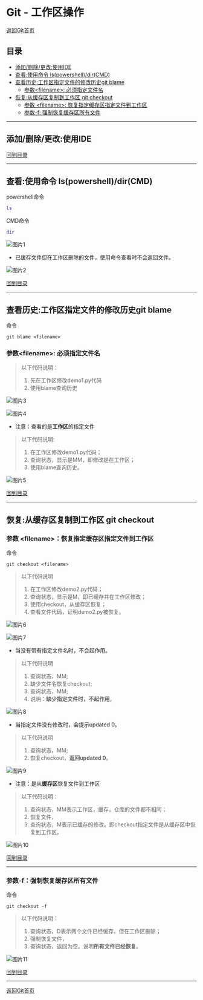# Git - 工作区操作

[返回Git首页](../git_index.md)

## 目录

  - [添加/删除/更改:使用IDE](#添加删除更改使用ide)
  - [查看:使用命令 ls(powershell)/dir(CMD)](#查看使用命令-lspowershelldircmd)
  - [查看历史:工作区指定文件的修改历史git blame](#查看历史工作区指定文件的修改历史git-blame)
    - [参数\<filename>: 必须指定文件名](#参数filename-必须指定文件名)
  - [恢复:从缓存区复制到工作区 git checkout](#恢复从缓存区复制到工作区-git-checkout)
    - [参数 \<filename>: 恢复指定缓存区指定文件到工作区](#参数-filename恢复指定缓存区指定文件到工作区)
    - [参数-f: 强制恢复缓存区所有文件](#参数-f强制恢复缓存区所有文件) 

***

## 添加/删除/更改:使用IDE

[回到目录](#目录)

***

## 查看:使用命令 ls(powershell)/dir(CMD)

powershell命令
```powershell
ls
```

CMD命令
```powershell
dir
```

![图片1](../pics/workspace/图片1.png)


- 已缓存文件但在工作区删除的文件，使用命令查看时不会返回文件。

![图片2](../pics/workspace/图片2.png)

[回到目录](#目录)

***

## 查看历史:工作区指定文件的修改历史git blame

命令
```git
git blame <filename>
```

### 参数\<filename>: 必须指定文件名

>以下代码说明：
>1. 先在工作区修改demo1.py代码
>2. 使用blame查询历史
  
![图片3](../pics/workspace/图片3.png)

![图片4](../pics/workspace/图片4.png)


- 注意：查看的是**工作区**的指定文件

>以下代码说明:
>1. 在工作区修改demo1.py代码；
>2. 查询状态，显示是MM，即修改是在工作区；
>3. 使用blame查询历史。

![图片5](../pics/workspace/图片5.png)

[回到目录](#目录)

***

## 恢复:从缓存区复制到工作区 git checkout

### 参数 \<filename>：恢复指定缓存区指定文件到工作区

命令
```git
git checkout <filename>
```

>以下代码说明
>1. 在工作区修改demo2.py代码；
>2. 查询状态，显示是M，即已缓存并在工作区修改；
>3. 使用checkout，从缓存区恢复；
>4. 查看文件代码，证明demo2.py被恢复。

![图片6](../pics/workspace/图片6.png)

![图片7](../pics/workspace/图片7.png)

- 当没有带有指定文件名时，不会起作用。

>以下代码说明
>1. 查询状态，MM;
>2. 缺少文件名恢复checkout;
>3. 查询状态，MM;
>4. 说明：**缺少指定文件时，不起作用**。

![图片8](../pics/workspace/图片8.png)


- 当指定文件没有修改时，会提示updated 0。

>以下代码说明
>1. 查询状态，MM;
>2. 恢复checkout，**返回updated 0**。

![图片9](../pics/workspace/图片9.png)

- 注意：是从**缓存区**恢复文件到工作区

> 以下代码说明：
>1.	查询状态，MM表示工作区，缓存，仓库的文件都不相同；
>2.	恢复文件，
>3.	查询状态，M表示已缓存的修改。即checkout指定文件是从缓存区中恢复到工作区。

![图片10](../pics/workspace/图片10.png)

[回到目录](#目录)

***

### 参数-f：强制恢复缓存区所有文件

命令
```git
git checkout -f
```


> 以下代码说明：
>1.	查询状态，D表示两个文件已经缓存，但在工作区删除；
>2.	强制恢复文件，
>3.	查询状态，返回为空。说明**所有文件已经恢复**。

![图片11](../pics/workspace/图片11.png)

[回到目录](#目录)

***

[返回Git首页](../git_index.md)
